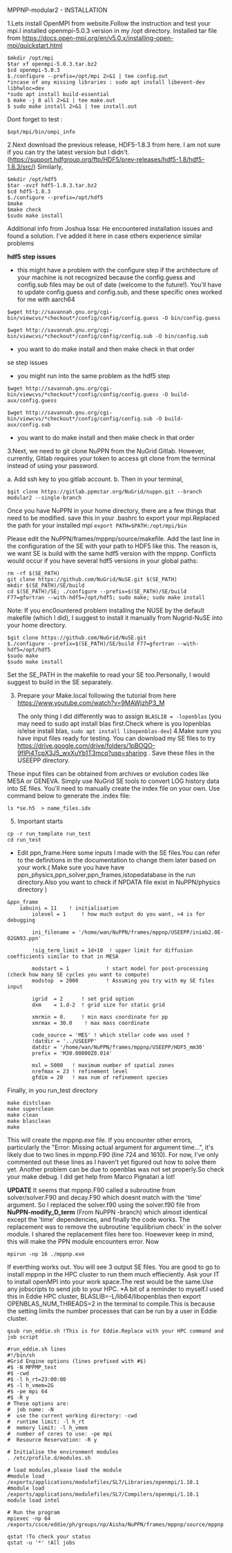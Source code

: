 MPPNP-modular2 - INSTALLATION


1.Lets install OpenMPI from website.Follow the instruction and test your mpi.I installed openmpi-5.0.3 version in my /opt directory.
Installed tar file from https://docs.open-mpi.org/en/v5.0.x/installing-open-mpi/quickstart.html
```
$mkdir /opt/mpi
$tar xf openmpi-5.0.3.tar.bz2
$cd openmpi-5.0.3
$./configure --prefix=/opt/mpi 2>&1 | tee config.out
*incase of any missing libraries : sudo apt install libevent-dev libhwloc=dev
*sudo apt install build-essential
$ make -j 8 all 2>&1 | tee make.out
$ sudo make install 2>&1 | tee install.out
```
Dont forget to test :
```
$opt/mpi/bin/ompi_info
```

2.Next download the previous release, HDF5-1.8.3 from here. I am not sure if you can try the latest version but I didn't.
(https://support.hdfgroup.org/ftp/HDF5/prev-releases/hdf5-1.8/hdf5-1.8.3/src/)
Similarly,
```
$mkdir /opt/hdf5
$tar -xvzf hdf5-1.8.3.tar.bz2
$cd hdf5-1.8.3
$./configure --prefix=/opt/hdf5
$make 
$make check 
$sudo make install
```

Additional info from Joshua Issa: He encountered installation issues and found a solution. I've added it here in case others experience similar problems

**hdf5 step issues**
 - this might have a problem with the configure step if the architecture of your machine is not recognized because the config.guess and config.sub files may be out of date (welcome to the future!). You'll have to update config.guess and config.sub, and these specific ones worked for me with aarch64
   
```$wget http://savannah.gnu.org/cgi-bin/viewcvs/*checkout*/config/config/config.guess -O bin/config.guess```

```$wget http://savannah.gnu.org/cgi-bin/viewcvs/*checkout*/config/config/config.sub -O bin/config.sub```

- you want to do make install and then make check in that order

se step issues
- you might run into the same problem as the hdf5 step

```$wget http://savannah.gnu.org/cgi-bin/viewcvs/*checkout*/config/config/config.guess -O build-aux/config.guess```

```$wget http://savannah.gnu.org/cgi-bin/viewcvs/*checkout*/config/config/config.sub -O build-aux/config.sub```


- you want to do make install and then make check in that order


3.Next, we need to git clone NuPPN from the NuGrid Gitlab. However, currently, Gitlab requires your token to access git clone from the terminal instead of using your password.

a. Add ssh key to you gitlab account.
b. Then in your terminal,
```
$git clone https://gitlab.ppmstar.org/NuGrid/nuppn.git --branch modular2 --single-branch
```

Once you have NuPPN in your home directory, there are a few things that need to be modified.
save this in your .bashrc to export your mpi.Replaced the path for your installed mpi
```export PATH=$PATH:/opt/mpi/bin```

Please edit the NuPPN/frames/mppnp/source/makefile. Add the last line in the configuration of the SE with your path to HDF5 like this. The reason is, we want SE is build with the same hdf5 version with the mppnp. Conflicts would occur if you have several hdf5 versions in your global paths:
```$(SE_PATH)/build/lib/libse.so:
rm -rf $(SE_PATH)
git clone https://github.com/NuGrid/NuSE.git $(SE_PATH)
mkdir $(SE_PATH)/SE/build
cd $(SE_PATH)/SE; ./configure --prefix=$(SE_PATH)/SE/build F77=gfortran --with-hdf5=/opt/hdf5; sudo make; sudo make install
```
Note: If you enc0ountered problem installing the NUSE by the default makefile (which I did), I suggest to install it manually from Nugrid-NuSE into your home directory.
```
$git clone https://github.com/NuGrid/NuSE.git
$./configure --prefix=$(SE_PATH)/SE/build F77=gfortran --with-hdf5=/opt/hdf5
$sudo make
$sudo make install
```
Set the SE_PATH in the makefile to read your SE too.Personally, I would suggest to build in the SE separately.

3. Prepare your Make.local following the tutorial from here https://www.youtube.com/watch?v=9MAWjzhP3_M 

   The only thing I did differently was to assign
   ```BLASLIB = -lopenblas``` (you may need to sudo apt install blas first.Check where is you lopenblas is!else install blas, ```sudo apt install libopenblas-dev```)
4.Make sure you have input files ready for testing. You can download my SE files to try https://drive.google.com/drive/folders/1pBOQO-9fIPi4TcpX3J5_wxXuYb1T3mcq?usp=sharing . Save these files in the USEEPP directory.

These input files can be obtained from archives or evolution codes like MESA or GENEVA. Simply use NuGrid SE tools to convert LOG history data into SE files. You'll need to manually create the index file on your own. Use command below to generate the .index file:
```
ls *se.h5  > name_files.idx
```
   
5. Important starts
 ```  
 cp -r run_template run_test
 cd run_test 
```  
   - Edit ppn_frame.Here some inputs I made with the SE files.You can refer to the definitions in the documentation to change them later based on your work.( Make sure you have have ppn_physics,ppn_solver,ppn_frames,istopedatabase in the run directory.Also you want to check if NPDATA file exist in NuPPN/physics directory )
```
&ppn_frame
	iabuini = 11    ! initialisation
        iolevel = 1     ! how much output do you want, >4 is for debugging

        ini_filename = '/home/wan/NuPPN/frames/mppnp/USEEPP/iniab2.0E-02GN93.ppn'

        !sig_term_limit = 1d+10  ! upper limit for diffusion coefficients similar to that in MESA

        modstart = 1            ! start model for post-processing (check how many SE cycles you want to compute)
        modstop  = 2000         ! Assuming you try with my SE files input 

        igrid  = 2      ! set grid option
        dxm    = 1.d-2  ! grid size for static grid

        xmrmin = 0.     ! min mass coordinate for pp
        xmrmax = 30.0    ! max mass coordinate

        code_source = 'MES' ! which stellar code was used ?
        !datdir = '../USEEPP'
        datdir = '/home/wan/NuPPN/frames/mppnp/USEEPP/HDF5_mm30'
        prefix = 'M30.00000Z0.014'

        msl = 5000   ! maximum number of spatial zones
        nrefmax = 23 ! refinement level
        gfdim = 20   ! max num of refinement species

```

Finally, in you run_test directory
```
make distclean
make superclean
make clean
make blasclean
make
```
This will create the mppnp.exe file. If you encounter other errors, particularly the "Error: Missing actual argument for argument time...", it's likely due to two lines in mppnp.F90 (line 724 and 1610). For now, I've only commented out these lines as I haven't yet figured out how to solve them yet. Another problem can be due to openblas was not set properly.So check your make debug. I did get help from Marco Pignatari a lot!

**UPDATE** It seems that mppnp.F90 called a subroutine from solver/solver.F90 and decay.F90 which doesnt match with the 'time' argument. So I replaced the solver.f90 using the solver.f90 file from **NuPPN-modify_D_term** (From NuPPN -branch) which almost identical except the 'time' dependencies, and finally the code works. The replacement was to remove the subroutine 'equilibrium check' in the solver module. I shared the replacement files here too. Hoewever keep in mind, this will make the PPN module encounters error.
Now 
 ```
mpirun -np 16 ./mppnp.exe
 ```
If everthing works out. You will see 3 output SE files. You are good to go to install mppnp in the HPC cluster to run them much effieciently. Ask your IT to install openMPI into your work space.The rest would be the same.Use any jobscripts to send job to your HPC.
*A bit of a reminder to myself.I used this in Eddie HPC cluster, BLASLIB=-L/lib64/libopenblas then export OPENBLAS_NUM_THREADS=2 in the terminal to compile.This is because the setting limits the number processes that can be run by a user in Eddie cluster.
```
qsub run_eddie.sh !This is for Eddie.Replace with your HPC command and job script
```

```
#run_eddie.sh lines
#!/bin/sh
#Grid Engine options (lines prefixed with #$)
#$ -N MPPMP_test
#$ -cwd
#$ -l h_rt=23:00:00
#$ -l h_vmem=2G
#$ -pe mpi 64
#$ -R y
# These options are:
#  job name: -N
#  use the current working directory: -cwd
#  runtime limit: -l h_rt
#  memory limit: -l h_vmem
#  number of cores to use: -pe mpi
#  Resource Reservation: -R y

# Initialise the environment modules
. /etc/profile.d/modules.sh

# load modules,please load the module
#module load /exports/applications/modulefiles/SL7/Libraries/openmpi/1.10.1
#module load /exports/applications/modulefiles/SL7/Compilers/openmpi/1.10.1
module load intel

# Run the program
mpiexec -np 64 /exports/csce/eddie/ph/groups/np/Aisha/NuPPN/frames/mppnp/source/mppnp.exe
```

```
qstat !To check your status
qstat -u '*' !All jobs
```




